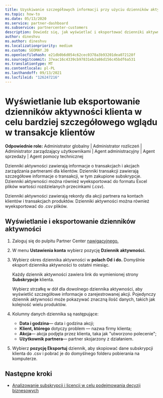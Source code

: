 ```yaml
---
title: Uzyskiwanie szczegółowych informacji przy użyciu dzienników aktywności klientów
ms.topic: how-to
ms.date: 05/13/2020
ms.service: partner-dashboard
ms.subservice: partnercenter-customers
description: Dowiedz się, jak wyświetlać i eksportować dzienniki aktywności, aby uzyskać wgląd w transakcje konta klienta i inne działania związane z zarządzaniem partnerami.
author: dineshvu
ms.author: dineshvu
ms.localizationpriority: medium
ms.custom: SEOMAY.20
ms.openlocfilehash: e21db0b6d054c62cec0378a3b93201dea072128f
ms.sourcegitcommit: 37eac16c4339cb97831eb2a86d156c45bdf6a531
ms.translationtype: MT
ms.contentlocale: pl-PL
ms.lasthandoff: 09/13/2021
ms.locfileid: "126247216"
---
```

# <a name="view-or-export-customer-activity-logs-for-more-insight-into-customer-transactions"></a>Wyświetlanie lub eksportowanie dzienników aktywności klienta w celu bardziej szczegółowego wglądu w transakcje klientów

**Odpowiednie role:** Administrator globalny | Administrator rozliczeń | Administrator zarządzający użytkownikami | Agent administracyjny | Agent sprzedaży | Agent pomocy technicznej

Dzienniki aktywności zawierają informacje o transakcjach i akcjach zarządzania partnerami dla klientów. Dzienniki transakcji zawierają szczegółowe informacje o transakcji, w tym zakupione subskrypcje. Dzienniki aktywności można również wyeksportować do formatu Excel plików wartości rozdzielanych przecinkami (.csv).

Dzienniki aktywności zawierają rekordy dla akcji partnera na kontach klientów i transakcjach produktów. Dzienniki aktywności można również wyeksportować do .csv plików.

## <a name="view-and-export-activity-logs"></a>Wyświetlanie i eksportowanie dzienników aktywności

1. Zaloguj się do pulpitu Partner Center [nawigacyjnego.](https://partner.microsoft.com/dashboard)

2. W menu **Ustawienia konta** wybierz pozycję **Dziennik aktywności.**

3. Wybierz okres dziennika aktywności w **polach Od** **i do.** Domyślnie eksport dziennika aktywności to ostatni miesiąc.

   Każdy dziennik aktywności zawiera link do wymienionej strony **Subskrypcje** klienta.

   Wybierz strzałkę w dół dla dowolnego dziennika aktywności, aby wyświetlić szczegółowe informacje o zarejestrowanej akcji. Pojedynczy dziennik aktywności może pokazywać znaczną ilość danych, takich jak kolejność wielu produktów.

4. Kolumny danych dziennika są następujące:
   - **Data i godzina**— data i godzina akcji;
   - **Klient, którego** dotyczy problem — nazwa firmy klienta;
   - **Akcja**— akcja podjęta przez klienta, taka jak "utworzono polecenie";
   - **Użytkownik partnera**— partner skojarzony z działaniem.

5. Wybierz **pozycję Eksportuj** dziennik, aby skopiować dane subskrypcji klienta do .csv i pobrać je do domyślnego folderu pobierania na komputerze.

## <a name="next-steps"></a>Następne kroki

- [Analizowanie subskrypcji i licencji w celu podejmowania decyzji biznesowych](analyze-subscriptions-licenses.md)
